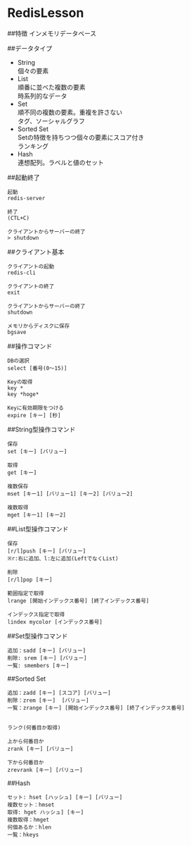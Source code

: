 # RedisLesson

##特徴
インメモリデータベース

##データタイプ
* String  
個々の要素
* List  
順番に並べた複数の要素  
時系列的なデータ
* Set  
順不同の複数の要素。重複を許さない  
タグ、ソーシャルグラフ
* Sorted Set  
Setの特徴を持ちつつ個々の要素にスコア付き  
ランキング
* Hash  
連想配列。ラベルと値のセット


##起動終了
```
起動
redis-server

終了
(CTL+C)

クライアントからサーバーの終了
> shutdown
```

##クライアント基本
```
クライアントの起動
redis-cli

クライアントの終了
exit

クライアントからサーバーの終了
shutdown

メモリからディスクに保存
bgsave
```

##操作コマンド
```
DBの選択
select [番号(0〜15)]

Keyの取得
key *
key *hoge*

Keyに有効期限をつける
expire [キー] [秒]
```

##String型操作コマンド
```
保存
set [キー] [バリュー]

取得
get [キー]

複数保存
mset [キー1] [バリュー1] [キー2] [バリュー2]

複数取得
mget [キー1] [キー2]
```

##List型操作コマンド

```
保存
[r/l]push [キー] [バリュー]
※r:右に追加、l:左に追加(LeftでなくList)

削除
[r/l]pop [キー]

範囲指定で取得
lrange [開始インデックス番号] [終了インデックス番号]

インデックス指定で取得
lindex mycolor [インデックス番号]

```

##Set型操作コマンド
```
追加：sadd [キー] [バリュー]
削除: srem [キー] [バリュー]
一覧: smembers [キー]
```

##Sorted Set
```
追加：zadd [キー] [スコア] [バリュー]
削除：zrem [キー]  [バリュー]
一覧：zrange [キー] [開始インデックス番号] [終了インデックス番号]


ランク(何番目か取得)  

上から何番目か
zrank [キー] [バリュー]

下から何番目か
zrevrank [キー] [バリュー]
```

##Hash
```
セット: hset [ハッシュ] [キー] [バリュー] 
複数セット：hmset
取得: hget ハッシュ] [キー]
複数取得：hmget
何個あるか：hlen
一覧：hkeys
```

